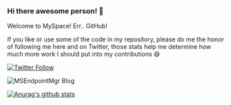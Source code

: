 ### Hi there awesome person! 👋

Welcome to MySpace! Err.. GitHub!

If you like or use some of the code in my repository, please do me the honor of following me here and on Twitter, those stats help me determine how much more work I should put into my contributions 😄

[![Twitter Follow](https://img.shields.io/twitter/follow/michael_mardahl?color=blue&logo=twitter&style=for-the-badge)](https://twitter.com/intent/follow?screen_name=michael_mardahl)

![MSEndpointMgr Blog](https://img.shields.io/twitter/url?color=red&label=MSENDPOINTMGR&logo=microsoft&style=for-the-badge&url=https%3A%2F%2Fwww.msendpointmgr.com)

[![Anurag's github stats](https://github-readme-stats.vercel.app/api?username=mardahl)](https://github.com/mardahl)





<!--
**mardahl/Mardahl** is a ✨ _special_ ✨ repository because its `README.md` (this file) appears on your GitHub profile.

Here are some ideas to get you started:

- 🔭 I’m currently working on ...
- 🌱 I’m currently learning ...
- 👯 I’m looking to collaborate on ...
- 🤔 I’m looking for help with ...
- 💬 Ask me about ...
- 📫 How to reach me: ...
- 😄 Pronouns: ...
- ⚡ Fun fact: ...
-->
